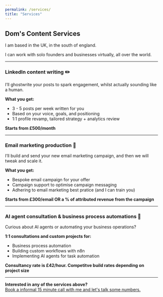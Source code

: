```yaml
---
permalink: /services/
title: "Services"
---
```


## Dom's Content Services

I am based in the UK, in the south of england. 

I can work with solo founders and businesses virtually, all over the world.

---

### LinkedIn content writing ✏️

I’ll ghostwrite your posts to spark engagement, whilst actually sounding like a human.

**What you get:**
- 3 - 5 posts per week written for you
- Based on your voice, goals, and positioning
- 1:1 profile revamp, tailored strategy + analytics review

**Starts from £500/month**

---

### Email marketing production 📩

I’ll build and send your new email marketing campaign, and then we will tweak and scale it.

**What you get:**
- Bespoke email campaign for your offer
- Campaign support to optimise campaign messaging 
- Adhering to email marketing best pratice (and I can train you)

**Starts from £300/email OR a % of attributed revenue from the campaign**

---

### AI agent consultation & business process automations 🤖

Curious about AI agents or automating your business operations?

**1:1 consultations and custom projects for:**
- Business process automation
- Building custom workflows with n8n
- Implementing AI agents for task automation

**Consultancy rate is £42/hour. Competitve build rates depending on project size**

---

**Interested in any of the services above?**  
[Book a informal 15 minute call with me and let's talk some numbers.](https://cal.com/domscontent/15min)
